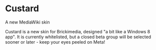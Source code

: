 Custard
=======

A new MediaWiki skin

Custard is a new skin for Brickimedia, designed "a bit like a Windows 8 app". It is currently whitelisted, but a closed beta group will be selected sooner or later - keep your eyes peeled on Meta!

